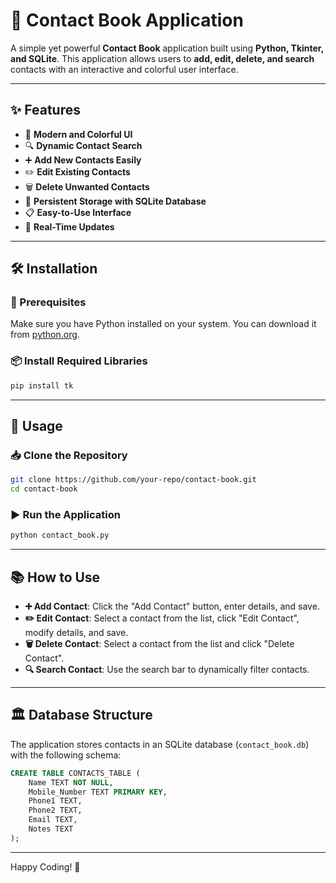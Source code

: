 # 📒 Contact Book Application

A simple yet powerful **Contact Book** application built using **Python, Tkinter, and SQLite**. This application allows users to **add, edit, delete, and search** contacts with an interactive and colorful user interface.

---
## ✨ Features
- 🎨 **Modern and Colorful UI**
- 🔍 **Dynamic Contact Search**
- ➕ **Add New Contacts Easily**
- ✏️ **Edit Existing Contacts**
- 🗑️ **Delete Unwanted Contacts**
- 📄 **Persistent Storage with SQLite Database**
- 📋 **Easy-to-Use Interface**
- 🔄 **Real-Time Updates**

---
## 🛠️ Installation

### 📌 Prerequisites
Make sure you have Python installed on your system. You can download it from [python.org](https://www.python.org/downloads/).

### 📦 Install Required Libraries
```sh
pip install tk
```

---
## 🚀 Usage

### 📥 Clone the Repository
```sh
git clone https://github.com/your-repo/contact-book.git
cd contact-book
```

### ▶️ Run the Application
```sh
python contact_book.py
```

---
## 📚 How to Use
- **➕ Add Contact**: Click the "Add Contact" button, enter details, and save.
- **✏️ Edit Contact**: Select a contact from the list, click "Edit Contact", modify details, and save.
- **🗑️ Delete Contact**: Select a contact from the list and click "Delete Contact".
- **🔍 Search Contact**: Use the search bar to dynamically filter contacts.

---
## 🏛️ Database Structure
The application stores contacts in an SQLite database (`contact_book.db`) with the following schema:
```sql
CREATE TABLE CONTACTS_TABLE (
    Name TEXT NOT NULL,
    Mobile_Number TEXT PRIMARY KEY,
    Phone1 TEXT,
    Phone2 TEXT,
    Email TEXT,
    Notes TEXT
);
```

---


Happy Coding! 🚀

